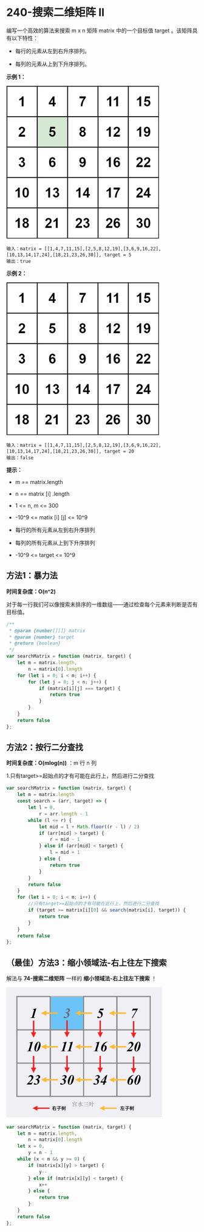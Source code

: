 # 240-搜索二维矩阵 II

编写一个高效的算法来搜索 m x n 矩阵 matrix 中的一个目标值 target 。该矩阵具有以下特性：

- 每行的元素从左到右升序排列。

- 每列的元素从上到下升序排列。

**示例 1：**

<img src="img\题目1.jpg" />

```
输入：matrix = [[1,4,7,11,15],[2,5,8,12,19],[3,6,9,16,22],[10,13,14,17,24],[18,21,23,26,30]], target = 5
输出：true
```

**示例 2：**

<img src="img\题目2.jpg" />

```
输入：matrix = [[1,4,7,11,15],[2,5,8,12,19],[3,6,9,16,22],[10,13,14,17,24],[18,21,23,26,30]], target = 20
输出：false
```

**提示：**

- m == matrix.length

- n == matrix [i] .length

- 1 <= n, m <= 300

- -10^9 <= matix [i] [j] <= 10^9

- 每行的所有元素从左到右升序排列

- 每列的所有元素从上到下升序排列

- -10^9 <= target <= 10^9



## 方法1：暴力法

**时间复杂度：O(n^2)**

对于每一行我们可以像搜索未排序的一维数组——通过检查每个元素来判断是否有目标值。

```js
/**
 * @param {number[][]} matrix
 * @param {number} target
 * @return {boolean}
 */
var searchMatrix = function (matrix, target) {
    let m = matrix.length,
        n = matrix[0].length
    for (let i = 0; i < m; i++) {
        for (let j = 0; j < n; j++) {
            if (matrix[i][j] === target) {
                return true
            }
        }
    }
    return false
};
```



## 方法2：按行二分查找

**时间复杂度：O(mlog(n))** ：m 行 n 列

1.只有target>=起始点的才有可能在此行上，然后进行二分查找

```js
var searchMatrix = function (matrix, target) {
    let m = matrix.length
    const search = (arr, target) => {
        let l = 0,
            r = arr.length - 1
        while (l <= r) {
            let mid = l + Math.floor((r - l) / 2)
            if (arr[mid] > target) {
                r = mid - 1
            } else if (arr[mid] < target) {
                l = mid + 1
            } else {
                return true
            }
        }
        return false
    }
    for (let i = 0; i < m; i++) {
        //只有target>=起始点的才有可能在此行上，然后进行二分查找
        if (target >= matrix[i][0] && search(matrix[i], target)) {
            return true
        }
    }
    return false
};
```



## （最佳）方法3：缩小领域法-右上往左下搜索

解法与 **74-搜索二维矩阵** 一样的 **缩小领域法-右上往左下搜索** ！

<img src="img\图解1.png" style="zoom:40%;" />

```js
var searchMatrix = function (matrix, target) {
    let m = matrix.length,
        n = matrix[0].length
    let x = 0,
        y = n - 1
    while (x < m && y >= 0) {
        if (matrix[x][y] > target) {
            y--
        } else if (matrix[x][y] < target) {
            x++
        } else {
            return true
        }
    }
    return false
};
```

